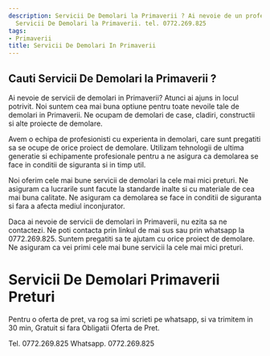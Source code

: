 ```yaml
---
description: Servicii De Demolari la Primaverii ? Ai nevoie de un profesionist in
  Servicii De Demolari la Primaverii. tel. 0772.269.825
tags:
- Primaverii
title: Servicii De Demolari In Primaverii
---
```



## Cauti Servicii De Demolari la Primaverii ?

Ai nevoie de servicii de demolari in Primaverii? Atunci ai ajuns in locul potrivit. Noi suntem cea mai buna optiune pentru toate nevoile tale de demolari in Primaverii. Ne ocupam de demolari de case, cladiri, constructii si alte proiecte de demolare. 

Avem o echipa de profesionisti cu experienta in demolari, care sunt pregatiti sa se ocupe de orice proiect de demolare. Utilizam tehnologii de ultima generatie si echipamente profesionale pentru a ne asigura ca demolarea se face in conditii de siguranta si in timp util. 

Noi oferim cele mai bune servicii de demolari la cele mai mici preturi. Ne asiguram ca lucrarile sunt facute la standarde inalte si cu materiale de cea mai buna calitate. Ne asiguram ca demolarea se face in conditii de siguranta si fara a afecta mediul inconjurator. 

Daca ai nevoie de servicii de demolari in Primaverii, nu ezita sa ne contactezi. Ne poti contacta prin linkul de mai sus sau prin whatsapp la 0772.269.825. Suntem pregatiti sa te ajutam cu orice proiect de demolare. Ne asiguram ca vei primi cele mai bune servicii la cele mai mici preturi. 


# Servicii De Demolari Primaverii Preturi
Pentru o oferta de pret, va rog sa imi scrieti pe whatsapp, si va trimitem in 30 min, Gratuit si fara Obligatii Oferta de Pret.

Tel. 0772.269.825
Whatsapp. 0772.269.825